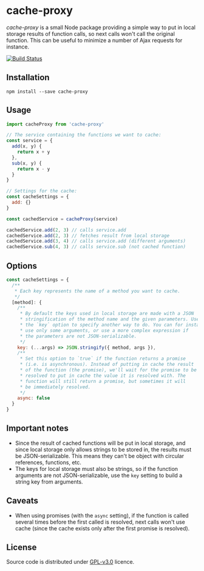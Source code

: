 # cache-proxy

*cache-proxy* is a small Node package providing a simple way to put in local storage results of function calls, so next calls won't call the original function. This can be useful to minimize a number of Ajax requests for instance.

[![Build Status](https://travis-ci.org/scastiel/cache-proxy.svg?branch=master)](https://travis-ci.org/scastiel/cache-proxy)

## Installation

```
npm install --save cache-proxy
```

## Usage

```js
import cacheProxy from 'cache-proxy'

// The service containing the functions we want to cache:
const service = {
  add(x, y) {
    return x + y
  },
  sub(x, y) {
    return x - y
  }
}

// Settings for the cache:
const cacheSettings = {
  add: {}
}

const cachedService = cacheProxy(service)

cachedService.add(2, 3) // calls service.add
cachedService.add(2, 3) // fetches result from local storage
cachedService.add(3, 4) // calls service.add (different arguments)
cachedService.sub(4, 3) // calls service.sub (not cached function)
```

## Options

```js
const cacheSettings = {
  /**
   * Each key represents the name of a method you want to cache.
   */
  [method]: {
    /**
     * By default the keys used in local storage are made with a JSON
     * stringification of the method name and the given parameters. Use
     * the `key` option to specify another way to do. You can for instance
     * use only some arguments, or use a more complex expression if
     * the parameters are not JSON-serializable.
     */
    key: (...args) => JSON.stringify({ method, args }),
    /**
     * Set this option to `true` if the function returns a promise
     * (i.e. is asynchronous). Instead of putting in cache the result
     * of the function (the promise), we'll wait for the promise to be
     * resolved to put in cache the value it is resolved with. The
     * function will still return a promise, but sometimes it will
     * be immediately resolved.
     */
    async: false
  }
}
```

## Important notes

* Since the result of cached functions will be put in local storage, and since local storage only allows strings to be stored in, the results must be JSON-serializable. This means they can't be object with circular references, functions, etc.
* The keys for local storage must also be strings, so if the function arguments are not JSON-serializable, use the `key` setting to build a string key from arguments.

## Caveats

* When using promises (with the `async` setting), if the function is called several times before the first called is resolved, next calls won't use cache (since the cache exists only after the first promise is resolved).

## License

Source code is distributed under [GPL-v3.0](https://www.gnu.org/licenses/gpl.html) licence.